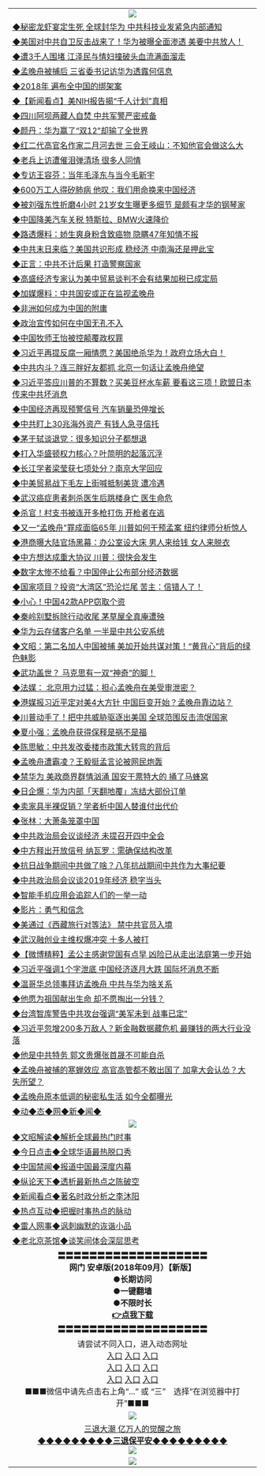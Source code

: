 <table>
  <tr>
    <td align=center><img src="https://github.com/gyhhx/image-upload/blob/master/20180612%20(14).jpg" /></td>
  </tr>
    <tr>
<td align=left>
<a href="https://ctbtfdoocixoa.global.ssl.fastly.net/oo.aspx?name=c997888&key=ofejcfaxcltk&from=gy">◆秘密龙虾宴定生死 全球封华为 中共科技业发紧急内部通知</a><br/>
</td>
   </tr>
 <tr>
<td align=left>
<a href="https://ctbtfdoocixoa.global.ssl.fastly.net/oo.aspx?name=c997899&key=ofejcfaxcltk&from=gy">◆美国对中共自卫反击战来了！华为被曝全面渗透 美要中共放人！</a><br/></td>
  </tr>
  <tr>
<td align=left>
<a href="https://ctbtfdoocixoa.global.ssl.fastly.net/oo.aspx?name=c997887&key=ofejcfaxcltk&from=gy">◆遭3千人围堵 江泽民与情妇撞破头血流满面溜走</a><br/></td>
 </tr>
  <tr>
<td align=left>
<a href="http://ctbtfdoocixoa.global.ssl.fastly.net/oo.aspx?name=c997931&key=ofejcfaxcltk&from=gy">◆孟晚舟被捕后 三省委书记访华为透露何信息</a><br/></td>
 </tr>
   <tr>
<td align=left>
<a href="http://ctbtfdoocixoa.global.ssl.fastly.net/oo.aspx?name=c997898&key=ofejcfaxcltk&from=gy">◆2018年 遍布全中国的绑架案</a><br/></td>
   </tr> 
  <tr>
<td align=left>
<a href="http://ctbtfdoocixoa.global.ssl.fastly.net/oo.aspx?name=c997921&key=ofejcfaxcltk&from=gy">◆【新闻看点】美NIH报告揭“千人计划”真相</a><br/></td>
  </tr> 
 <tr>
<td align=left>
<a href="http://ctbtfdoocixoa.global.ssl.fastly.net/oo.aspx?name=c997900&key=ofejcfaxcltk&from=gy">◆四川阿坝两藏人自焚 中共军警严密戒备</a><br/>
</td>
   </tr>
 <tr>
<td align=left>
<a href="http://ctbtfdoocixoa.global.ssl.fastly.net/oo.aspx?name=c997913&key=ofejcfaxcltk&from=gy">◆颜丹：华为赢了“双12”却输了全世界</a><br/>
</td>
   </tr>
 <tr>
<td align=left>
<a href="http://ctbtfdoocixoa.global.ssl.fastly.net/oo.aspx?name=c997847&key=ofejcfaxcltk&from=gy">◆红二代高官名作家二月河去世 三会王岐山：不知他官会做这么大</a><br/></td>
  </tr>
  <tr>
<td align=left>
<a href="http://ctbtfdoocixoa.global.ssl.fastly.net/oo.aspx?name=c997890&key=ofejcfaxcltk&from=gy">◆老兵上访遭催泪弹清场 很多人同情</a><br/></td>
 </tr>
   <tr>
<td align=left>
<a href="http://ctbtfdoocixoa.global.ssl.fastly.net/oo.aspx?name=c997818&key=ofejcfaxcltk&from=gy">◆专访王容芬：当年毛泽东与当今毛新宇</a><br/>
</td>
   </tr>
 <tr>
<td align=left>
<a href="http://ctbtfdoocixoa.global.ssl.fastly.net/oo.aspx?name=c997914&key=ofejcfaxcltk&from=gy">◆600万工人得矽肺病 他叹：我们用命换来中国经济</a><br/></td>
  </tr>
  <tr>
<td align=left>
<a href="http://ctbtfdoocixoa.global.ssl.fastly.net/oo.aspx?name=c997944&key=ofejcfaxcltk&from=gy">◆被刘强东性折磨4小时 21岁女生曝更多细节 是颇有才华的钢琴家</a><br/></td>
 </tr>
  <tr>
<td align=left>
<a href="http://ctbtfdoocixoa.global.ssl.fastly.net/oo.aspx?name=c997932&key=ofejcfaxcltk&from=gy">◆中国降美汽车关税 特斯拉、BMW火速降价</a><br/></td>
 </tr>
   <tr>
<td align=left>
<a href="http://ctbtfdoocixoa.global.ssl.fastly.net/oo.aspx?name=c997905&key=ofejcfaxcltk&from=gy">◆路透爆料：娇生爽身粉含致癌物 隐瞒47年知情不报</a><br/></td>
   </tr> 
  <tr>
<td align=left>
<a href="http://ctbtfdoocixoa.global.ssl.fastly.net/oo.aspx?name=c997897&key=ofejcfaxcltk&from=gy">◆中共末日来临？美国共识形成 稳经济 中南海还是押此宝</a><br/></td>
  </tr> 
 <tr>
<td align=left>
<a href="http://ctbtfdoocixoa.global.ssl.fastly.net/oo.aspx?name=c997866&key=ofejcfaxcltk&from=gy">◆正言：中共不计后果 打造警察国家</a><br/>
</td>
   </tr>
 <tr>
<td align=left>
<a href="http://ctbtfdoocixoa.global.ssl.fastly.net/oo.aspx?name=c997924&key=ofejcfaxcltk&from=gy">◆高盛经济专家认为美中贸易谈判不会有结果加税已成定局</a><br/>
</td>
   </tr>
 <tr>
<td align=left>
<a href="http://ctbtfdoocixoa.global.ssl.fastly.net/oo.aspx?name=c997842&key=ofejcfaxcltk&from=gy">◆加媒爆料：中共国安或正在监视孟晚舟</a><br/></td>
  </tr>
  <tr>
<td align=left>
<a href="http://ctbtfdoocixoa.global.ssl.fastly.net/oo.aspx?name=c997593&key=ofejcfaxcltk&from=gy">◆非洲如何成为中国的附庸</a><br/></td>
 </tr>
   <tr>
<td align=left>
<a href="http://ctbtfdoocixoa.global.ssl.fastly.net/oo.aspx?name=c997922&key=ofejcfaxcltk&from=gy">◆政治宣传如何在中国无孔不入</a><br/>
</td>
   </tr>
 <tr>
<td align=left>
<a href="http://ctbtfdoocixoa.global.ssl.fastly.net/oo.aspx?name=c997923&key=ofejcfaxcltk&from=gy">◆中国牧师王怡被控颠覆政权罪</a><br/></td>
  </tr>
    <tr>
<td align=left>
<a href="https://ctbtfdoocixoa.global.ssl.fastly.net/oo.aspx?name=c997676&key=ofejcfaxcltk&from=gy">◆习近平再提反腐一厢情愿？美国绝杀华为！政府立场大白！</a><br/>
</td>
   </tr>
 <tr>
<td align=left>
<a href="https://ctbtfdoocixoa.global.ssl.fastly.net/oo.aspx?name=c997551&key=ofejcfaxcltk&from=gy">◆中共内斗？连三胖好友都抓 北京一句话让孟晚舟绝望</a><br/></td>
  </tr>
  <tr>
<td align=left>
<a href="https://ctbtfdoocixoa.global.ssl.fastly.net/oo.aspx?name=c997682&key=ofejcfaxcltk&from=gy">◆习近平答应川普的不算数？买美豆杯水车薪 要看这三项！欧盟日本传来中共坏消息
</a><br/></td>
 </tr>
  <tr>
<td align=left>
<a href="http://ctbtfdoocixoa.global.ssl.fastly.net/oo.aspx?name=c997768&key=ofejcfaxcltk&from=gy">◆中国经济再现预警信号 汽车销量恐停增长</a><br/></td>
 </tr>
   <tr>
<td align=left>
<a href="http://ctbtfdoocixoa.global.ssl.fastly.net/oo.aspx?name=c997700&key=ofejcfaxcltk&from=gy">◆中共盯上30兆海外资产 有钱人急寻信托</a><br/></td>
   </tr> 
  <tr>
<td align=left>
<a href="http://ctbtfdoocixoa.global.ssl.fastly.net/oo.aspx?name=c997719&key=ofejcfaxcltk&from=gy">◆茅于轼谈退党：很多知识分子都想退</a><br/></td>
  </tr> 
 <tr>
<td align=left>
<a href="http://ctbtfdoocixoa.global.ssl.fastly.net/oo.aspx?name=c997756&key=ofejcfaxcltk&from=gy">◆打入华盛顿权力核心？叶简明的起落沉浮</a><br/>
</td>
   </tr>
 <tr>
<td align=left>
<a href="http://ctbtfdoocixoa.global.ssl.fastly.net/oo.aspx?name=c997757&key=ofejcfaxcltk&from=gy">◆长江学者梁莹获七项处分？南京大学回应</a><br/>
</td>
   </tr>
 <tr>
<td align=left>
<a href="http://ctbtfdoocixoa.global.ssl.fastly.net/oo.aspx?name=c997699&key=ofejcfaxcltk&from=gy">◆中美贸易战下毛左上街喊抵制美货 遭冷遇</a><br/></td>
  </tr>
  <tr>
<td align=left>
<a href="http://ctbtfdoocixoa.global.ssl.fastly.net/oo.aspx?name=c997667&key=ofejcfaxcltk&from=gy">◆武汉癌症患者刺杀医生后跳楼身亡 医生命危</a><br/></td>
 </tr>
   <tr>
<td align=left>
<a href="http://ctbtfdoocixoa.global.ssl.fastly.net/oo.aspx?name=c997601&key=ofejcfaxcltk&from=gy">◆杀官！村支书被连开多枪打伤 开枪者在逃</a><br/>
</td>
   </tr>
 <tr>
<td align=left>
<a href="http://ctbtfdoocixoa.global.ssl.fastly.net/oo.aspx?name=c997683&key=ofejcfaxcltk&from=gy">◆又一“孟晚舟”罪成面临65年 川普如何干预孟案 纽约律师分析惊人</a><br/></td>
  </tr>
  <tr>
<td align=left>
<a href="http://ctbtfdoocixoa.global.ssl.fastly.net/oo.aspx?name=c997570&key=ofejcfaxcltk&from=gy">◆港商曝大陆官场黑幕：办公室设大床 男人来给钱 女人来脱衣</a><br/></td>
 </tr>
  <tr>
<td align=left>
<a href="http://ctbtfdoocixoa.global.ssl.fastly.net/oo.aspx?name=c997766&key=ofejcfaxcltk&from=gy">◆中方想达成重大协议 川普：很快会发生</a><br/></td>
 </tr>
   <tr>
<td align=left>
<a href="http://ctbtfdoocixoa.global.ssl.fastly.net/oo.aspx?name=c997696&key=ofejcfaxcltk&from=gy">◆数字太惨不给看？中国停止公布部分经济数据</a><br/></td>
   </tr> 
  <tr>
<td align=left>
<a href="http://ctbtfdoocixoa.global.ssl.fastly.net/oo.aspx?name=c997752&key=ofejcfaxcltk&from=gy">◆国家项目？投资“大湾区”恐沦烂尾 苦主：信错人了！</a><br/></td>
  </tr> 
 <tr>
<td align=left>
<a href="http://ctbtfdoocixoa.global.ssl.fastly.net/oo.aspx?name=c997673&key=ofejcfaxcltk&from=gy">◆小心！中国42款APP窃取个资</a><br/>
</td>
   </tr>
 <tr>
<td align=left>
<a href="http://ctbtfdoocixoa.global.ssl.fastly.net/oo.aspx?name=c997701&key=ofejcfaxcltk&from=gy">◆秦岭别墅拆除行动收尾 茅草屋全真庵遭殃</a><br/>
</td>
   </tr>
 <tr>
<td align=left>
<a href="http://ctbtfdoocixoa.global.ssl.fastly.net/oo.aspx?name=c997747&key=ofejcfaxcltk&from=gy">◆华为云存储客户名单 一半是中共公安系统</a><br/></td>
  </tr>
  <tr>
<td align=left>
<a href="http://ctbtfdoocixoa.global.ssl.fastly.net/oo.aspx?name=c997792&key=ofejcfaxcltk&from=gy">◆文昭：第二名加人中国被捕 美加开始共谋对策！“黄背心”背后的绿色魅影</a><br/></td>
 </tr>
   <tr>
<td align=left>
<a href="http://ctbtfdoocixoa.global.ssl.fastly.net/oo.aspx?name=c997762&key=ofejcfaxcltk&from=gy">◆武功盖世？ 马克思有一双“神奇”的脚！</a><br/>
</td>
   </tr>
 <tr>
<td align=left>
<a href="http://ctbtfdoocixoa.global.ssl.fastly.net/oo.aspx?name=c997803&key=ofejcfaxcltk&from=gy">◆法媒： 北京用力过猛：担心孟晚舟在美受审泄密？</a><br/></td>
  </tr>
    <tr>
<td align=left>
<a href="https://ctbtfdoocixoa.global.ssl.fastly.net/oo.aspx?name=c997392&key=ofejcfaxcltk&from=gy">◆港媒报习近平定对美4大方针 中国巨变开始？孟晚舟靠边站？</a><br/>
</td>
   </tr>
 <tr>
<td align=left>
<a href="https://ctbtfdoocixoa.global.ssl.fastly.net/oo.aspx?name=c997372&key=ofejcfaxcltk&from=gy">◆川普动手了！把中共威胁驱逐出美国 全球范围反击流氓国家</a><br/></td>
  </tr>
  <tr>
<td align=left>
<a href="https://ctbtfdoocixoa.global.ssl.fastly.net/oo.aspx?name=c997351&key=ofejcfaxcltk&from=gy">◆夏小强：孟晚舟获得保释是祸不是福</a><br/></td>
 </tr>
  <tr>
<td align=left>
<a href="http://ctbtfdoocixoa.global.ssl.fastly.net/oo.aspx?name=c997406&key=ofejcfaxcltk&from=gy">◆陈思敏：中共发改委楼市政策大转弯的背后</a><br/></td>
 </tr>
   <tr>
<td align=left>
<a href="http://ctbtfdoocixoa.global.ssl.fastly.net/oo.aspx?name=c997476&key=ofejcfaxcltk&from=gy">◆孟晚舟遭霸凌？王毅挺孟言论被网民炮轰</a><br/></td>
   </tr> 
  <tr>
<td align=left>
<a href="http://ctbtfdoocixoa.global.ssl.fastly.net/oo.aspx?name=c997383&key=ofejcfaxcltk&from=gy">◆禁华为 美政商界群情汹涌 国安干票特大的 捅了马蜂窝</a><br/></td>
  </tr> 
 <tr>
<td align=left>
<a href="http://ctbtfdoocixoa.global.ssl.fastly.net/oo.aspx?name=c997418&key=ofejcfaxcltk&from=gy">◆日企爆：华为内部「天翻地覆」冻结大部份订单</a><br/>
</td>
   </tr>
 <tr>
<td align=left>
<a href="http://ctbtfdoocixoa.global.ssl.fastly.net/oo.aspx?name=c997475&key=ofejcfaxcltk&from=gy">◆卖家具半裸促销？学者析中国人替谁付出代价</a><br/>
</td>
   </tr>
 <tr>
<td align=left>
<a href="http://ctbtfdoocixoa.global.ssl.fastly.net/oo.aspx?name=c997412&key=ofejcfaxcltk&from=gy">◆张林：大萧条笼罩中国</a><br/></td>
  </tr>
  <tr>
<td align=left>
<a href="http://ctbtfdoocixoa.global.ssl.fastly.net/oo.aspx?name=c997408&key=ofejcfaxcltk&from=gy">◆中共政治局会议谈经济 未提召开四中全会</a><br/></td>
 </tr>
   <tr>
<td align=left>
<a href="http://ctbtfdoocixoa.global.ssl.fastly.net/oo.aspx?name=c997477&key=ofejcfaxcltk&from=gy">◆中方释出开放信号 纳瓦罗：需确保结构改革</a><br/>
</td>
   </tr>
 <tr>
<td align=left>
<a href="http://ctbtfdoocixoa.global.ssl.fastly.net/oo.aspx?name=c816833_3_56&key=ofejcfaxcltk&from=gy">◆抗日战争期间中共做了啥？八年抗战期间中共作为大事纪要</a><br/></td>
  </tr>
  <tr>
<td align=left>
<a href="http://ctbtfdoocixoa.global.ssl.fastly.net/oo.aspx?name=c997435&key=ofejcfaxcltk&from=gy">◆中共政治局会议谈2019年经济 稳字当头</a><br/></td>
 </tr>
  <tr>
<td align=left>
<a href="http://ctbtfdoocixoa.global.ssl.fastly.net/oo.aspx?name=c997467&key=ofejcfaxcltk&from=gy">◆智能手机应用会追踪人们的一举一动</a><br/></td>
 </tr>
   <tr>
<td align=left>
<a href="http://ctbtfdoocixoa.global.ssl.fastly.net/oo.aspx?name=c997455&key=ofejcfaxcltk&from=gy">◆影片：勇气和信念</a><br/></td>
   </tr> 
  <tr>
<td align=left>
<a href="http://ctbtfdoocixoa.global.ssl.fastly.net/oo.aspx?name=c997426&key=ofejcfaxcltk&from=gy">◆美通过《西藏旅行对等法》 禁中共官员入境</a><br/></td>
  </tr> 
 <tr>
<td align=left>
<a href="http://ctbtfdoocixoa.global.ssl.fastly.net/oo.aspx?name=c997396&key=ofejcfaxcltk&from=gy">◆武汉融创业主维权爆冲突 十多人被打</a><br/>
</td>
   </tr>
 <tr>
<td align=left>
<a href="http://ctbtfdoocixoa.global.ssl.fastly.net/oo.aspx?name=c997554&key=ofejcfaxcltk&from=gy">◆【微博精粹】孟公主感谢党国有点早 凶险已从走出法庭第一步开始</a><br/>
</td>
   </tr>
 <tr>
<td align=left>
<a href="http://ctbtfdoocixoa.global.ssl.fastly.net/oo.aspx?name=c997532&key=ofejcfaxcltk&from=gy">◆习近平强调1个字泄底 中国经济逐月大跌 国际坏消息不断</a><br/></td>
  </tr>
  <tr>
<td align=left>
<a href="http://ctbtfdoocixoa.global.ssl.fastly.net/oo.aspx?name=c997457&key=ofejcfaxcltk&from=gy">◆温哥华总领事拜访孟晚舟 中共与华为啥关系</a><br/></td>
 </tr>
   <tr>
<td align=left>
<a href="http://ctbtfdoocixoa.global.ssl.fastly.net/oo.aspx?name=c997327&key=ofejcfaxcltk&from=gy">◆他愿为祖国献出生命 却不愿掏出一分钱？</a><br/>
</td>
   </tr>
 <tr>
<td align=left>
<a href="http://ctbtfdoocixoa.global.ssl.fastly.net/oo.aspx?name=c997471&key=ofejcfaxcltk&from=gy">◆台湾智库警告中共攻台强调“美军未到 战事已定”</a><br/></td>
  </tr>
    <tr>
<td align=left>
<a href="https://ctbtfdoocixoa.global.ssl.fastly.net/oo.aspx?name=c997146&key=ofejcfaxcltk&from=gy">◆习近平忽增200多万敌人？新金融数据藏危机 最赚钱的两大行业没落</a><br/>
</td>
   </tr>
 <tr>
<td align=left>
<a href="https://ctbtfdoocixoa.global.ssl.fastly.net/oo.aspx?name=c997129&key=ofejcfaxcltk&from=gy">◆他是中共特务 郭文贵爆张首晟不可能自杀</a><br/></td>
  </tr>
  <tr>
<td align=left>
<a href="https://ctbtfdoocixoa.global.ssl.fastly.net/oo.aspx?name=c997158&key=ofejcfaxcltk&from=gy">◆孟晚舟被捕的寒蝉效应 高官高管都不敢出国了 加拿大会认怂？大失所望？</a><br/></td>
 </tr>
  <tr>
<td align=left>
<a href="http://ctbtfdoocixoa.global.ssl.fastly.net/oo.aspx?name=c997212&key=ofejcfaxcltk&from=gy">◆孟晚舟原本低调的秘密私生活 如今全都曝光</a><br/></td>
 </tr>
   <tr>
<td align=left>
<a href="http://ctbtfdoocixoa.global.ssl.fastly.net/oo.aspx?name=c841287&key=ofejcfaxcltk&from=gy">◆动◆态◆网◆新◆闻◆</a><br/></td>
  </tr>
    <tr>
    <td align=center><img src="https://github.com/gyhhx/image-upload/blob/master/20180612%20(61).jpg" /></td>
  </tr>
  <tr>
   <td align=left>
<a href="http://ctbtfdoocixoa.global.ssl.fastly.net/oo.aspx?name=c816857&key=ofejcfaxcltk&from=gy&tag=9973110">◆文昭解读◆解析全球最热门时事</a><br/>
    </td>
  </tr>
   <tr>
   <td align=left> 
<a href="http://ctbtfdoocixoa.global.ssl.fastly.net/oo.aspx?name=c816850&key=ofejcfaxcltk&from=gy&tag=9877">◆今日点击◆全球华语最热脱口秀</a><br/>
    </td>
  </tr>
  <tr>
  <td align=left>
<a href="http://ctbtfdoocixoa.global.ssl.fastly.net/oo.aspx?name=c816860&key=ofejcfaxcltk&from=gy&tag=99733110">◆中国禁闻◆报道中国最深度内幕</a><br/>
   </tr>
  <tr>
     <td align=left>
<a href="http://ctbtfdoocixoa.global.ssl.fastly.net/oo.aspx?name=c816855&key=ofejcfaxcltk&from=gy&tag=997110">◆纵论天下◆透析最新热点之陈破空</a><br/>
   </tr>
   <tr>
      <td align=left>
<a href="http://ctbtfdoocixoa.global.ssl.fastly.net/oo.aspx?name=c838308&key=ofejcfaxcltk&from=gy&tag=9973110">◆新闻看点◆著名时政分析之李沐阳</a><br/>
   </tr>
   <tr>
     <td align=left>
<a href="http://ctbtfdoocixoa.global.ssl.fastly.net/oo.aspx?name=c816852&key=ofejcfaxcltk&from=gy&tag=9733110">◆热点互动◆把握时事热点的脉动</a><br/>
   </tr>
   <tr>
      <td align=left>
<a href="http://ctbtfdoocixoa.global.ssl.fastly.net/oo.aspx?name=c816694&key=ofejcfaxcltk&from=gy&tag=93310">◆雷人网事◆讽刺幽默的诙谐小品</a><br/>
   </tr>
   <tr>
    <td align=left>
<a href="http://ctbtfdoocixoa.global.ssl.fastly.net/oo.aspx?name=c816650&key=ofejcfaxcltk&from=gy&tag=9973110">◆老北京茶馆◆谈笑间体会深层思考</a><br/>
   </tr>
   <tr>
    <td align=center>
 <b>〓〓〓〓〓〓〓〓〓〓〓〓〓〓〓〓〓〓〓<br/>网门 安卓版(2018年09月）【新版】<br/> ●长期访问<br/> ●一键翻墙<br/>  ●不限时长<br/> 
 <a href="https://share.weiyun.com/5y5lQcb">👉<b>点我下载</a><br/>〓〓〓〓〓〓〓〓〓〓〓〓〓〓〓〓〓〓〓<br/>
    </td>
    </tr>
   <tr>
    <td align=center>请尝试不同入口，进入动态网址<br/>
     <a href="https://s3.us-east-2.amazonaws.com/ogateh/show.htm?from=gy">入口</a>
      <a href="https://s3.eu-west-2.amazonaws.com/ogatel/show.htm?from=gy">入口</a>
      <a href="https://s3.amazonaws.com/ogate/show.htm?from=oGateg">入口</a><br/>
      <a href="https://s3.ap-northeast-2.amazonaws.com/ogates/show.htm?from=gy">入口</a>
      <a href="https://s3.eu-central-1.amazonaws.com/ogatef/show.htm?from=gy">入口</a>
      <a href="https://s3.ap-south-1.amazonaws.com/ogatem/show.htm?from=gy">入口</a><br/>
      <a href="https://s3-us-west-1.amazonaws.com/ogaten/show.htm?from=gy">入口</a>
      <a href="https://s3.ca-central-1.amazonaws.com/ogatec/show.htm?from=gy">入口</a>
      <a href="https://s3-ap-northeast-1.amazonaws.com/ogatet/show.htm?from=gy">入口</a><br/>
      ■■■微信中请先点击右上角“...” 或 “三”　选择“在浏览器中打开”■■■<b><br/>
    </td>
  </tr>
  <tr>
    <td align=center><img src="https://github.com/gyhhx/image-upload/blob/master/3.jpg" /> </td>
</tr>
  <tr>  
  <td align=center>
  <a href="http://ctbtfdoocixoa.global.ssl.fastly.net/oo.aspx?name=c894205&key=ofejcfaxcltk&from=gy&tag=9973110">三退大潮 亿万人的觉醒之旅</a><br/>
      <a href="http://ctbtfdoocixoa.global.ssl.fastly.net/oo.aspx?name=ogQuit.aspx&key=ofejcfaxcltk&from=gy"><b>◆◆◆◆◆◆◆◆◆三退保平安◆◆◆◆◆◆◆◆◆<br/></a>
      <img src="https://github.com/gyhhx/image-upload/blob/master/3t.jpg" /><br/>
      </td>
  </tr>
   <tr>
    <td align=center><img src="https://raw.githubusercontent.com/oGate2/Up/master/oGate_640.jpg"/></td>
  </tr>
</table>


